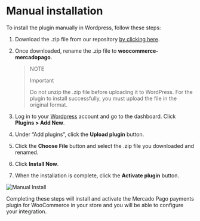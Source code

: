 # Manual installation

To install the plugin manually in Wordpress, follow these steps:

1. Download the .zip file from our repository [by clicking here](https://github.com/mercadopago/cart-woocommerce/archive/master.zip).
2. Once downloaded, rename the .zip file to **woocommerce-mercadopago**.

    > NOTE
    >
    > Important
    >
    > Do not unzip the .zip file before uploading it to WordPress. For the plugin to install successfully, you must upload the file in the original format.
    
3. Log in to your [Wordpress](https://wordpress.com/) account and go to the dashboard. Click **Plugins > Add New**.
4. Under “Add plugins”, click the **Upload plugin** button.
5. Click the **Choose File** button and select the .zip file you downloaded and renamed.
6. Click **Install Now**.
7. When the installation is complete, click the **Activate plugin** button.

![Manual Install](/images/woocommerce/en_manual_install_02.gif)

Completing these steps will install and activate the Mercado Pago payments plugin for WooCommerce in your store and you will be able to configure your integration.